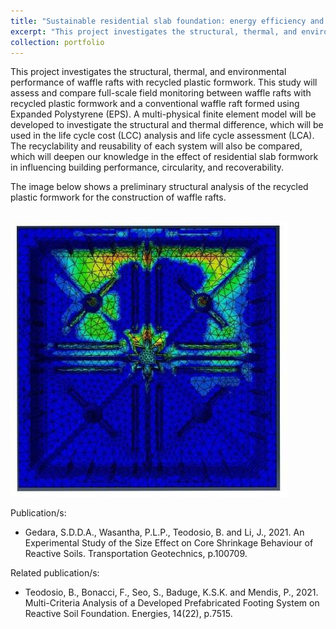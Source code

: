 ```yaml
---
title: "Sustainable residential slab foundation: energy efficiency and circularity investigations"
excerpt: "This project investigates the structural, thermal, and environmental performance of waffle rafts with recycled plastic formwork. <br/><img src='/images/formwork.JPG'>"
collection: portfolio
---
```

This project investigates the structural, thermal, and environmental performance of waffle rafts with recycled plastic formwork. This study will assess and compare full-scale field monitoring between waffle rafts with recycled plastic formwork and a conventional waffle raft formed using Expanded Polystyrene (EPS).  A multi-physical finite element model will be developed to investigate the structural and thermal difference, which will be used in the life cycle cost (LCC) analysis and life cycle assessment (LCA). The recyclability and reusability of each system will also be compared, which will deepen our knowledge in the effect of residential slab formwork in influencing building performance, circularity, and recoverability.

The image below shows a preliminary structural analysis of the recycled plastic formwork for the construction of waffle rafts.

<br/><img src='/images/formwork.JPG'>

Publication/s:
* Gedara, S.D.D.A., Wasantha, P.L.P., Teodosio, B. and Li, J., 2021. An Experimental Study of the Size Effect on Core Shrinkage Behaviour of Reactive Soils. Transportation Geotechnics, p.100709.

Related publication/s:
* Teodosio, B., Bonacci, F., Seo, S., Baduge, K.S.K. and Mendis, P., 2021. Multi-Criteria Analysis of a Developed Prefabricated Footing System on Reactive Soil Foundation. Energies, 14(22), p.7515.
